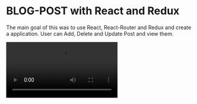 # BLOG-POST with React and Redux
The main goal of this was to use React, React-Router and Redux and create a application.
User can Add, Delete and Update Post and view them.

![Video](https://user-images.githubusercontent.com/82286711/114400470-a0935100-9bbf-11eb-964b-52557685f776.mp4)
